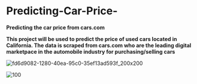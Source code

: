 # Predicting-Car-Price-
**Predicting the car price from cars.com**

**This project will be used to predict the price of used cars located in California. The data is scraped from cars.com who are the leading digital marketpace in the automobile industry for purchasing/selling cars**

![fd6d9082-1280-40ea-95c0-35ef13ad593f_200x200](https://user-images.githubusercontent.com/55968160/83734680-2d669900-a604-11ea-8612-6762640248d3.png)

![100](https://user-images.githubusercontent.com/55968160/83734847-643caf00-a604-11ea-8731-65335960a70e.jpeg)
